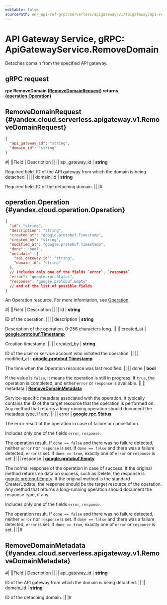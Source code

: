 ```yaml
---
editable: false
sourcePath: en/_api-ref-grpc/serverless/apigateway/v1/apigateway/api-ref/grpc/ApiGateway/removeDomain.md
---
```


# API Gateway Service, gRPC: ApiGatewayService.RemoveDomain

Detaches domain from the specified API gateway.

## gRPC request

**rpc RemoveDomain ([RemoveDomainRequest](#yandex.cloud.serverless.apigateway.v1.RemoveDomainRequest)) returns ([operation.Operation](#yandex.cloud.operation.Operation))**

## RemoveDomainRequest {#yandex.cloud.serverless.apigateway.v1.RemoveDomainRequest}

```json
{
  "api_gateway_id": "string",
  "domain_id": "string"
}
```

#|
||Field | Description ||
|| api_gateway_id | **string**

Required field. ID of the API gateway from which the domain is being detached. ||
|| domain_id | **string**

Required field. ID of the detaching domain. ||
|#

## operation.Operation {#yandex.cloud.operation.Operation}

```json
{
  "id": "string",
  "description": "string",
  "created_at": "google.protobuf.Timestamp",
  "created_by": "string",
  "modified_at": "google.protobuf.Timestamp",
  "done": "bool",
  "metadata": {
    "api_gateway_id": "string",
    "domain_id": "string"
  },
  // Includes only one of the fields `error`, `response`
  "error": "google.rpc.Status",
  "response": "google.protobuf.Empty"
  // end of the list of possible fields
}
```

An Operation resource. For more information, see [Operation](/docs/api-design-guide/concepts/operation).

#|
||Field | Description ||
|| id | **string**

ID of the operation. ||
|| description | **string**

Description of the operation. 0-256 characters long. ||
|| created_at | **[google.protobuf.Timestamp](https://developers.google.com/protocol-buffers/docs/reference/google.protobuf#timestamp)**

Creation timestamp. ||
|| created_by | **string**

ID of the user or service account who initiated the operation. ||
|| modified_at | **[google.protobuf.Timestamp](https://developers.google.com/protocol-buffers/docs/reference/google.protobuf#timestamp)**

The time when the Operation resource was last modified. ||
|| done | **bool**

If the value is `false`, it means the operation is still in progress.
If `true`, the operation is completed, and either `error` or `response` is available. ||
|| metadata | **[RemoveDomainMetadata](#yandex.cloud.serverless.apigateway.v1.RemoveDomainMetadata)**

Service-specific metadata associated with the operation.
It typically contains the ID of the target resource that the operation is performed on.
Any method that returns a long-running operation should document the metadata type, if any. ||
|| error | **[google.rpc.Status](https://cloud.google.com/tasks/docs/reference/rpc/google.rpc#status)**

The error result of the operation in case of failure or cancellation.

Includes only one of the fields `error`, `response`.

The operation result.
If `done == false` and there was no failure detected, neither `error` nor `response` is set.
If `done == false` and there was a failure detected, `error` is set.
If `done == true`, exactly one of `error` or `response` is set. ||
|| response | **[google.protobuf.Empty](https://developers.google.com/protocol-buffers/docs/reference/google.protobuf#google.protobuf.Empty)**

The normal response of the operation in case of success.
If the original method returns no data on success, such as Delete,
the response is [google.protobuf.Empty](https://developers.google.com/protocol-buffers/docs/reference/google.protobuf#google.protobuf.Empty).
If the original method is the standard Create/Update,
the response should be the target resource of the operation.
Any method that returns a long-running operation should document the response type, if any.

Includes only one of the fields `error`, `response`.

The operation result.
If `done == false` and there was no failure detected, neither `error` nor `response` is set.
If `done == false` and there was a failure detected, `error` is set.
If `done == true`, exactly one of `error` or `response` is set. ||
|#

## RemoveDomainMetadata {#yandex.cloud.serverless.apigateway.v1.RemoveDomainMetadata}

#|
||Field | Description ||
|| api_gateway_id | **string**

ID of the API gateway from which the domain is being detached. ||
|| domain_id | **string**

ID of the detaching domain. ||
|#